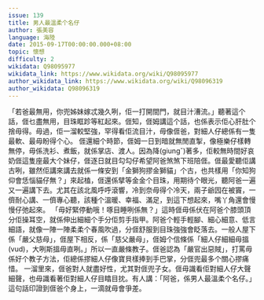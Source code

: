 ```yaml
---
issue: 139
title: 男人最溫柔个名仔
author: 張美容
language: 海陸
date: 2015-09-17T00:00:00.000+08:00
topic: 懷想
difficulty: 2
wikidata: Q98095977
wikidata_link: https://www.wikidata.org/wiki/Q98095977
author_wikidata_link: https://www.wikidata.org/wiki/Q98096319
author_wikidata: Q98096319
---
```

「若爸最無用，你兜姊妹嫁忒幾久咧，佢一打開間門，就目汁漕流。」聽著這个話，𠊎乜盡無用，目珠眶跈等紅起來。𠊎知，𠊎姆講這个話，也係表示佢心肝肚个捨毋得。毋過，佢一溜較堅強，罕得看佢流目汁，毋像𠊎爸，對細人仔總係有一隻最軟、最毋盼得个心。
𠊎還細个時節，𠊎姆一日到暗就無閒直掣，像極樂仔樣轉無停，毋係洗衫、煮飯，就係掌店、渡人。因為降(giungˇ)著多，佢較無時間好哀奶𠊎這隻座最大个妹仔，𠊎逐日就目勾勾仔希望阿爸煞煞下班陪𠊎。𠊎最愛聽佢講古咧，雖然佢講來講去就係一條安到「金獅狗摎金獅貓」个古，也共樣用「你知狗仰會恁惱貓仔無？」來起榼，𠊎還係擘等金金个目珠，用期待个眼光，聽阿爸一遍又一遍講下去。尤其在該北風呼呼滾響，冷到奈毋得个冷天，兩子爺囥在被竇，一儕耐心講、一儕專心聽，該種个溫暖、幸福、滿足，到這下想起來，嘴丫角還會慢慢仔弛起來。
「毋好緊停動哦！啄目睡咧係無？」這時𠊎毋係伏在阿爸个膝頭頂分佢操耳空，就係伸出細細个手分佢剪手指甲。阿爸个輕手輕腳、細心細意、低言細語，就像一陣一陣柔柔个春風吹過，分𠊎舒服到目珠強強會眨落去。一般人屋下係「嚴父慈母」，𠊎屋下相反，係「慈父嚴母」，𠊎姆个信條係「細人仔細細毋搵(vud)，大咧斯搵毋直咧。」所以一直嚴條教子。𠊎爸認為「嚴官出惡賊」，打罵毋係好个教子方法，佢總係摎細人仔像寶貝樣捧到手巴掌，分𠊎兜最多个關心摎痛惜。
一溜里來，𠊎爸對人就盡好性，尤其對𠊎兜子女。𠊎毋識看佢對細人仔大聲細聲，也毋識看著佢對細人仔目䁯目抌。有人講：「阿爸，係男人最溫柔个名仔。」這句話印證到𠊎爸个身上，一滴就毋會爭差。
